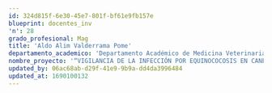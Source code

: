 ```yaml
---
id: 324d815f-6e30-45e7-801f-bf61e9fb157e
blueprint: docentes_inv
'n': 28
grado_profesional: Mag
title: 'Aldo Alim Valderrama Pome'
departamento_academico: 'Departamento Académico de Medicina Veterinaria y Zootecnia'
nombre_proyecto: '“VIGILANCIA DE LA INFECCIÓN POR EQUINOCOCOSIS EN CANES CON PROPIETARIO EN EL DISTRITO DE HUANCARAMA, 2019”'
updated_by: 06ac68ab-d29f-41e9-9b9a-dd4da3996484
updated_at: 1690100132
---
```

